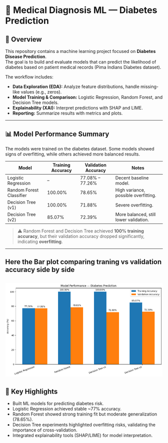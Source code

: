 # 🍬 Medical Diagnosis ML — Diabetes Prediction

## 📖 Overview
This repository contains a machine learning project focused on **Diabetes Disease Prediction**.  
The goal is to build and evaluate models that can predict the likelihood of diabetes based on patient medical records (Pima Indians Diabetes dataset).

The workflow includes:
- **Data Exploration (EDA):** Analyze feature distributions, handle missing-like values (e.g., zeros).
- **Model Training & Comparison:** Logistic Regression, Random Forest, and Decision Tree models.
- **Explainability (XAI):** Interpret predictions with SHAP and LIME.
- **Reporting:** Summarize results with metrics and plots.

---

## 📊 Model Performance Summary
The models were trained on the diabetes dataset. Some models showed signs of overfitting, while others achieved more balanced results.

| Model                   | Training Accuracy | Validation Accuracy | Notes                                   |
|--------------------------|------------------|---------------------|-----------------------------------------|
| Logistic Regression      | –                | 77.08% – 77.26%     | Decent baseline model.                  |
| Random Forest Classifier | 100.00%          | 78.65%              | High variance, possible overfitting.    |
| Decision Tree (v1)       | 100.00%          | 71.88%              | Severe overfitting.                     |
| Decision Tree (v2)       | 85.07%           | 72.39%              | More balanced, still lower validation.  |

> ⚠️ Random Forest and Decision Tree achieved **100% training accuracy**, but their validation accuracy dropped significantly, indicating **overfitting**.

---
## Here the Bar plot comparing traning vs validation accuracy side by side
![Training Vs Validation](image.png)
---

## 📌 Key Highlights
- Built ML models for predicting diabetes risk.  
- Logistic Regression achieved stable ~77% accuracy.  
- Random Forest showed strong training fit but moderate generalization (78.65%).  
- Decision Tree experiments highlighted overfitting risks, validating the importance of cross-validation.  
- Integrated explainability tools (SHAP/LIME) for model interpretation.  

